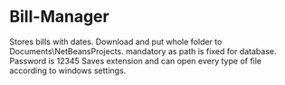 # Bill-Manager
Stores bills with dates.
Download and put whole folder to Documents\NetBeansProjects. mandatory as path is fixed for database.
Password is 12345
Saves extension and can open every type of file according to windows settings.
